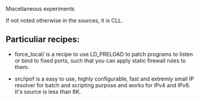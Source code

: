 Miscellaneous experiments

If not noted otherwise in the sources, it is CLL.

Particuliar recipes:
--------------------

- force_local/ is a recipe to use LD_PRELOAD to patch programs to listen or bind to fixed ports, such that you can apply static firewall rules to them.

- src/ipof is a easy to use, highly configurable, fast and extremly small IP resolver for batch and scripting purpose and works for IPv4 and IPv6.  It's source is less than 8K.


